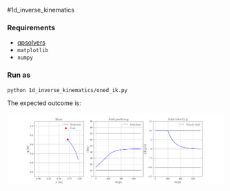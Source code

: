 #1d_inverse_kinematics

### Requirements
- [qpsolvers](https://github.com/stephane-caron/qpsolvers)
- `matplotlib`
- `numpy`


### Run as

```console
python 1d_inverse_kinematics/oned_ik.py
```

The expected outcome is:

<img src="https://github.com/xEnVrE/QP-toy-problems/blob/master/1d_inverse_kinematics/assets/example.png" width=1000></img>
